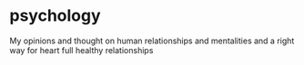 # psychology
My opinions and thought on human relationships and mentalities and a right way for heart full healthy relationships
